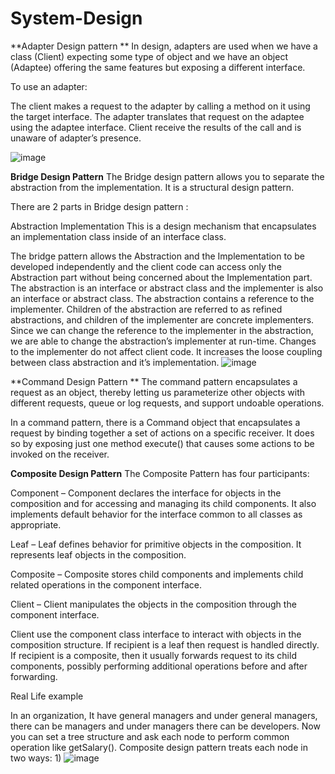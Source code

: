 # System-Design

**Adapter Design pattern **
In design, adapters are used when we have a class (Client) expecting some type of object and we have an object (Adaptee) offering the same features but exposing a different interface.

To use an adapter:

The client makes a request to the adapter by calling a method on it using the target interface.
The adapter translates that request on the adaptee using the adaptee interface.
Client receive the results of the call and is unaware of adapter’s presence.

![image](https://github.com/shwetank04/System-Design/assets/56911869/05555fea-54a2-42da-a8b6-cf9baf43645c)



**Bridge Design Pattern**
The Bridge design pattern allows you to separate the abstraction from the implementation. It is a structural design pattern. 

There are 2 parts in Bridge design pattern : 

Abstraction
Implementation
This is a design mechanism that encapsulates an implementation class inside of an interface class.  

The bridge pattern allows the Abstraction and the Implementation to be developed independently and the client code can access only the Abstraction part without being concerned about the Implementation part.
The abstraction is an interface or abstract class and the implementer is also an interface or abstract class.
The abstraction contains a reference to the implementer. Children of the abstraction are referred to as refined abstractions, and children of the implementer are concrete implementers. Since we can change the reference to the implementer in the abstraction, we are able to change the abstraction’s implementer at run-time. Changes to the implementer do not affect client code.
It increases the loose coupling between class abstraction and it’s implementation.
![image](https://github.com/shwetank04/System-Design/assets/56911869/87c7b036-b5a7-4941-a5a0-74f074cb20c8)

**Command Design Pattern
**
The command pattern encapsulates a request as an object, thereby letting us parameterize other objects with different requests, queue or log requests, and support undoable operations.

In a command pattern, there is a Command object that encapsulates a request by binding together a set of actions on a specific receiver. It does so by exposing just one method execute() that causes some actions to be invoked on the receiver.

**Composite Design Pattern**
The Composite Pattern has four participants:

Component – Component declares the interface for objects in the composition and for accessing and managing its child components. It also implements default behavior for the interface common to all classes as appropriate.

Leaf – Leaf defines behavior for primitive objects in the composition. It represents leaf objects in the composition.

Composite – Composite stores child components and implements child related operations in the component interface.

Client – Client manipulates the objects in the composition through the component interface.

Client use the component class interface to interact with objects in the composition structure. If recipient is a leaf then request is handled directly. If recipient is a composite, then it usually forwards request to its child components, possibly performing additional operations before and after forwarding.

Real Life example

In an organization, It have general managers and under general managers, there can be managers and under managers there can be developers. Now you can set a tree structure and ask each node to perform common operation like getSalary(). Composite design pattern treats each node in two ways: 1)
![image](https://github.com/shwetank04/System-Design/assets/56911869/e8efa5b6-e0b6-4955-9443-0ac8d960ef28)

